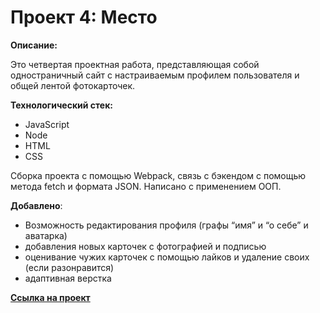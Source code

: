 # Проект 4: Место

**Описание:**

Это четвертая проектная работа, представляющая собой одностраничный сайт с настраиваемым профилем пользователя и общей лентой фотокарточек.

**Технологический стек:** 
- JavaScript
- Node
- HTML
- CSS

Сборка проекта с помощью Webpack, связь с бэкендом с помощью метода fetch и формата JSON. Написано с применением ООП.


**Добавлено**: 
- Возможность редактирования профиля (графы “имя” и “о себе” и аватарка)
- добавления новых карточек с фотографией и подписью
- оценивание чужих карточек с помощью лайков и удаление своих (если разонравится)
- адаптивная верстка



**[Ссылка на проект](https://cinium.github.io/mesto/)**

